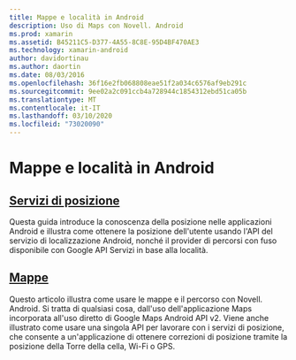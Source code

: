 ```yaml
---
title: Mappe e località in Android
description: Uso di Maps con Novell. Android
ms.prod: xamarin
ms.assetid: B45211C5-D377-4A55-8C8E-95D4BF470AE3
ms.technology: xamarin-android
author: davidortinau
ms.author: daortin
ms.date: 08/03/2016
ms.openlocfilehash: 36f16e2fb068808eae51f2a034c6576af9eb291c
ms.sourcegitcommit: 9ee02a2c091ccb4a728944c1854312ebd51ca05b
ms.translationtype: MT
ms.contentlocale: it-IT
ms.lasthandoff: 03/10/2020
ms.locfileid: "73020090"
---
```

# <a name="maps-and-location-on-android"></a>Mappe e località in Android

## <a name="location-services"></a>[Servizi di posizione](~/android/platform/maps-and-location/location.md)

Questa guida introduce la conoscenza della posizione nelle applicazioni Android e illustra come ottenere la posizione dell'utente usando l'API del servizio di localizzazione Android, nonché il provider di percorsi con fuso disponibile con Google API Servizi in base alla località.

## <a name="maps"></a>[Mappe](~/android/platform/maps-and-location/maps/index.md)

Questo articolo illustra come usare le mappe e il percorso con Novell. Android. Si tratta di qualsiasi cosa, dall'uso dell'applicazione Maps incorporata all'uso diretto di Google Maps Android API v2. Viene anche illustrato come usare una singola API per lavorare con i servizi di posizione, che consente a un'applicazione di ottenere correzioni di posizione tramite la posizione della Torre della cella, Wi-Fi o GPS.

